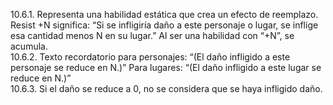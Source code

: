 10.6.1. Representa una habilidad estática que crea un efecto de reemplazo. Resist +N significa: “Si se infligiría daño a este personaje o lugar, se inflige esa cantidad menos N en su lugar.” Al ser una habilidad con “+N”, se acumula.  
10.6.2. Texto recordatorio para personajes: “(El daño infligido a este personaje se reduce en N.)” Para lugares: “(El daño infligido a este lugar se reduce en N.)”  
10.6.3. Si el daño se reduce a 0, no se considera que se haya infligido daño.